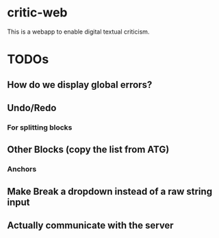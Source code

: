 # critic-web
This is a webapp to enable digital textual criticism.

# TODOs
## How do we display global errors?

## Undo/Redo
### For splitting blocks

## Other Blocks (copy the list from ATG)
### Anchors

## Make Break a dropdown instead of a raw string input

## Actually communicate with the server

